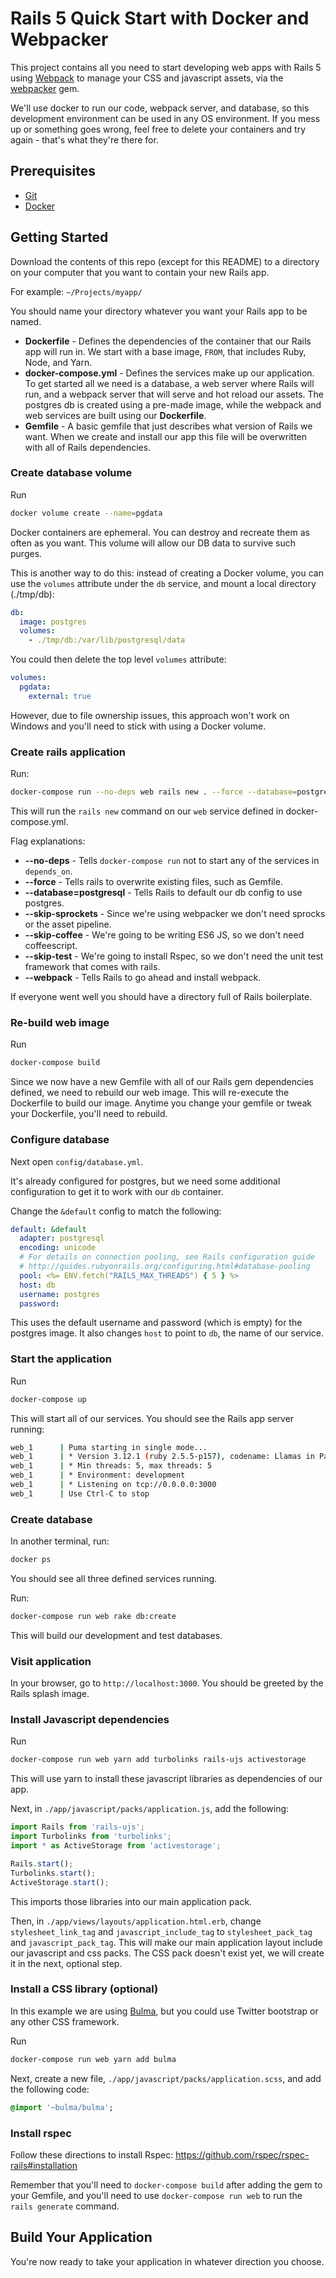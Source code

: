 # Rails 5 Quick Start with Docker and Webpacker

This project contains all you need to start developing web apps with Rails 5 using [Webpack](https://webpack.js.org/) to manage your CSS and javascript assets, via the [webpacker](https://github.com/rails/webpacker) gem.

We'll use docker to run our code, webpack server, and database, so this development environment can be used in any OS environment. If you mess up or something goes wrong, feel free to delete your containers and try again - that's what they're there for.

## Prerequisites

* [Git](https://git-scm.com/downloads)
* [Docker](https://www.docker.com/products/docker-desktop)

## Getting Started

Download the contents of this repo (except for this README) to a directory on your
computer that you want to contain your new Rails app.

For example: `~/Projects/myapp/`

You should name your directory whatever you want your Rails app to be named.

* **Dockerfile** - Defines the dependencies of the container that our Rails app will run
in. We start with a base image, `FROM`, that includes Ruby, Node, and Yarn.
* **docker-compose.yml** - Defines the services make up our application. To get
started all we need is a database, a web server where Rails will run, and a 
webpack server that will serve and hot reload our assets. The postgres db is created
using a pre-made image, while the webpack and web services are built using our
**Dockerfile**.
* **Gemfile** - A basic gemfile that just describes what version of Rails we want.
When we create and install our app this file will be overwritten with all of
Rails dependencies.

### Create database volume

Run

```bash
docker volume create --name=pgdata
```

Docker containers are ephemeral. You can destroy and recreate them as often as you
want. This volume will allow our DB data to survive such purges.

This is another way to do this: instead of creating a Docker volume, you can
use the `volumes` attribute under the `db` service, and mount a local
directory (./tmp/db):

```yaml
db:
  image: postgres
  volumes:
    - ./tmp/db:/var/lib/postgresql/data
```

You could then delete the top level `volumes` attribute:

```yaml
volumes:
  pgdata:
    external: true
```

However, due to file ownership issues, this approach won't work on Windows and
you'll need to stick with using a Docker volume.

### Create rails application

Run:
```bash
docker-compose run --no-deps web rails new . --force --database=postgresql --skip-sprockets --skip-coffee --skip-test --webpack
```

This will run the `rails new` command on our `web` service defined in docker-compose.yml.

Flag explanations:
* **--no-deps** - Tells `docker-compose run` not to start any of the services in `depends_on`.
* **--force** - Tells rails to overwrite existing files, such as Gemfile.
* **--database=postgresql** - Tells Rails to default our db config to use postgres.
* **--skip-sprockets** - Since we're using webpacker we don't need sprocks or the asset pipeline.
* **--skip-coffee** - We're going to be writing ES6 JS, so we don't need coffeescript.
* **--skip-test** - We're going to install Rspec, so we don't need the unit test framework that comes with rails.
* **--webpack** - Tells Rails to go ahead and install webpack.

If everyone went well you should have a directory full of Rails boilerplate.

### Re-build web image

Run
```bash
docker-compose build
```

Since we now have a new Gemfile with all of our Rails gem dependencies defined, we need to rebuild our web image.
This will re-execute the Dockerfile to build our image. Anytime you change your gemfile or tweak your Dockerfile,
you'll need to rebuild.


### Configure database

Next open `config/database.yml`.

It's already configured for postgres, but we need some additional configuration to get it to work with our `db`
container.

Change the `&default` config to match the following:
```yaml
default: &default
  adapter: postgresql
  encoding: unicode
  # For details on connection pooling, see Rails configuration guide
  # http://guides.rubyonrails.org/configuring.html#database-pooling
  pool: <%= ENV.fetch("RAILS_MAX_THREADS") { 5 } %>
  host: db
  username: postgres
  password:
```

This uses the default username and password (which is empty) for the postgres image. It also changes `host` to point
to `db`, the name of our service.

### Start the application

Run
```bash
docker-compose up
```

This will start all of our services. You should see the Rails app server running:

```bash
web_1      | Puma starting in single mode...
web_1      | * Version 3.12.1 (ruby 2.5.5-p157), codename: Llamas in Pajamas
web_1      | * Min threads: 5, max threads: 5
web_1      | * Environment: development
web_1      | * Listening on tcp://0.0.0.0:3000
web_1      | Use Ctrl-C to stop
```

### Create database

In another terminal, run:

```bash
docker ps
```

You should see all three defined services running.

Run:

```bash
docker-compose run web rake db:create
```

This will build our development and test databases.

### Visit application

In your browser, go to `http://localhost:3000`. You should be greeted by the Rails splash image.

### Install Javascript dependencies

Run

```bash
docker-compose run web yarn add turbolinks rails-ujs activestorage
```

This will use yarn to install these javascript libraries as dependencies of our app.

Next, in `./app/javascript/packs/application.js`, add the following:

```javascript
import Rails from 'rails-ujs';
import Turbolinks from 'turbolinks';
import * as ActiveStorage from 'activestorage';

Rails.start();
Turbolinks.start();
ActiveStorage.start();
```

This imports those libraries into our main application pack.

Then, in `./app/views/layouts/application.html.erb`, change `stylesheet_link_tag` and `javascript_include_tag` to
`stylesheet_pack_tag` and `javascript_pack_tag`. This will make our main application layout include our javascript and
css packs. The CSS pack doesn't exist yet, we will create it in the next, optional step.

### Install a CSS library (optional)

In this example we are using [Bulma](https://bulma.io/), but you could use Twitter bootstrap or any other CSS framework.

Run

```bash
docker-compose run web yarn add bulma
```

Next, create a new file, `./app/javascript/packs/application.scss`, and add the following code:

```sass
@import '~bulma/bulma';
```

### Install rspec

Follow these directions to install Rspec: https://github.com/rspec/rspec-rails#installation

Remember that you'll need to `docker-compose build` after adding the gem to your Gemfile, and you'll need to use
`docker-compose run web` to run the `rails generate` command.

## Build Your Application

You're now ready to take your application in whatever direction you choose. 
